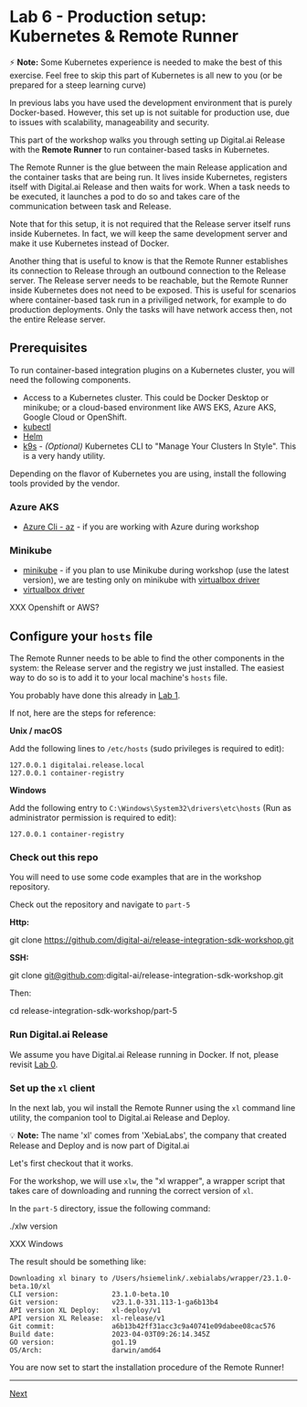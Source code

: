# Lab 6 - Production setup: Kubernetes & Remote Runner 

⚡️ **Note:** Some Kubernetes experience is needed to make the best of this exercise. Feel free to skip this part of Kubernetes is all new to you (or be prepared for a steep learning curve)

In previous labs you have used the development environment that is purely Docker-based. However, this set up is not suitable for production use, due to issues with  scalability, manageability and security.

This part of the workshop walks you through setting up Digital.ai Release with the **Remote Runner** to run container-based tasks in Kubernetes.

The Remote Runner is the glue between the main Release application and the container tasks that are being run. It lives inside Kubernetes, registers itself with Digital.ai Release and then waits for work. When a task needs to be executed, it launches a pod to do so and takes care of the communication between task and Release.

Note that for this setup, it is not required that the Release server itself runs inside Kubernetes. In fact, we will keep the same development server and make it use Kubernetes instead of Docker. 

Another thing that is useful to know is that the Remote Runner establishes its connection to Release through an outbound connection to the Release server. The Release server needs to be reachable, but the Remote Runner inside Kubernetes does not need to be exposed. This is useful for scenarios where container-based task run in a priviliged network, for example to do production deployments. Only the tasks will have network access then, not the entire Release server.

## Prerequisites

To run container-based integration plugins on a Kubernetes cluster, you will need the following components.

* Access to a Kubernetes cluster. This could be Docker Desktop or minikube; or a cloud-based environment like AWS EKS, Azure AKS, Google Cloud or OpenShift.
* [kubectl](https://kubernetes.io/docs/tasks/tools/)
* [Helm](https://helm.sh/docs/intro/install/)
* [k9s](https://k9scli.io/topics/install/) - _(Optional)_ Kubernetes CLI to "Manage Your Clusters In Style". This is a very handy utility.

Depending on the flavor of Kubernetes you are using, install the following tools provided by the vendor.

### Azure AKS

- [Azure Cli - az](https://learn.microsoft.com/en-us/cli/azure/install-azure-cli) - if you are working with Azure during workshop

### Minikube

- [minikube](https://minikube.sigs.k8s.io/docs/start/) - if you plan to use Minikube during workshop (use the latest version), we are testing only on minikube with [virtualbox driver](https://minikube.sigs.k8s.io/docs/drivers/virtualbox/)
- [virtualbox driver](https://minikube.sigs.k8s.io/docs/drivers/virtualbox/)

XXX Openshift or AWS?


## Configure your `hosts` file

The Remote Runner needs to be able to find the other components in the system: the Release server and the registry we just installed. The easiest way to do so is to add it to your local machine's `hosts` file. 

You probably have done this already in [Lab 1](../part-1/lab-1-run-hello-world.md#configure-your-hosts-file).

If not, here are the steps for reference:

**Unix / macOS**

Add the following lines to `/etc/hosts` (sudo privileges is required to edit):

    127.0.0.1 digitalai.release.local
    127.0.0.1 container-registry

**Windows**

Add the following entry to `C:\Windows\System32\drivers\etc\hosts` (Run as administrator permission is required to edit):

    127.0.0.1 container-registry


### Check out this repo

You will need to use some code examples that are in the workshop repository.

Check out the repository and navigate to `part-5`

**Http:**

  git clone https://github.com/digital-ai/release-integration-sdk-workshop.git

**SSH:**  

  git clone git@github.com:digital-ai/release-integration-sdk-workshop.git

Then:

  cd release-integration-sdk-workshop/part-5

### Run Digital.ai Release

We assume you have Digital.ai Release running in Docker. If not, please revisit [Lab 0](../part-0/lab-0-checkout-project-and-run-release.md).


### Set up the `xl` client

In the next lab, you wil install the Remote Runner using the `xl` command line utility, the companion tool to Digital.ai Release and Deploy.

💡 **Note:** The name 'xl' comes from 'XebiaLabs', the company that created Release and Deploy and is now part of Digital.ai

Let's first checkout that it works. 

For the workshop, we will use `xlw`, the "xl wrapper", a wrapper script that takes care of downloading and running the correct version of `xl`.

In the `part-5` directory, issue the following command:

  ./xlw version

XXX Windows

The result should be something like:

```
Downloading xl binary to /Users/hsiemelink/.xebialabs/wrapper/23.1.0-beta.10/xl
CLI version:             23.1.0-beta.10
Git version:             v23.1.0-331.113-1-ga6b13b4
API version XL Deploy:   xl-deploy/v1
API version XL Release:  xl-release/v1
Git commit:              a6b13b42ff31acc3c9a40741e09dabee08cac576
Build date:              2023-04-03T09:26:14.345Z
GO version:              go1.19
OS/Arch:                 darwin/amd64
```

You are now set to start the installation procedure of the Remote Runner!

---
[Next](lab-7-install-remote-runner.md)